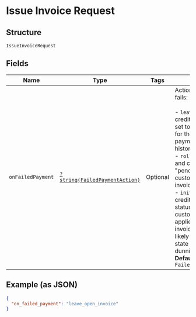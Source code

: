 
# Issue Invoice Request

## Structure

`IssueInvoiceRequest`

## Fields

| Name | Type | Tags | Description | Getter | Setter |
|  --- | --- | --- | --- | --- | --- |
| `onFailedPayment` | [`?string(FailedPaymentAction)`](../../doc/models/failed-payment-action.md) | Optional | Action taken when payment for an invoice fails:<br><br>- `leave_open_invoice` - prepayments and credits applied to invoice; invoice status set to "open"; email sent to the customer for the issued invoice (if setting applies); payment failure recorded in the invoice history. This is the default option.<br>- `rollback_to_pending` - prepayments and credits not applied; invoice remains in "pending" status; no email sent to the customer; payment failure recorded in the invoice history.<br>- `initiate_dunning` - prepayments and credits applied to the invoice; invoice status set to "open"; email sent to the customer for the issued invoice (if setting applies); payment failure recorded in the invoice history; subscription will  most likely go into "past_due" or "canceled" state (depending upon net terms and dunning settings).<br>**Default**: `FailedPaymentAction::LEAVE_OPEN_INVOICE` | getOnFailedPayment(): ?string | setOnFailedPayment(?string onFailedPayment): void |

## Example (as JSON)

```json
{
  "on_failed_payment": "leave_open_invoice"
}
```


